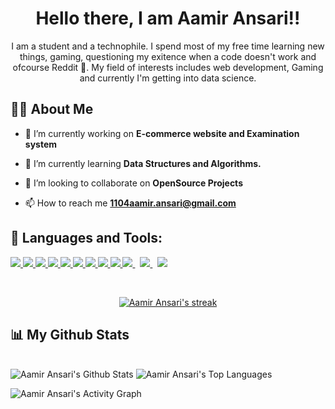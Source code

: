 <h1 align="center">Hello there, I am Aamir Ansari!!</h1>
<p align="center">I am a student and a technophile. I spend most of my free time learning new things, gaming, questioning my exitence when a code doesn't work and ofcourse Reddit 🙏. My field of interests includes web development, Gaming and currently I'm getting into data science.</p>

## 🙋‍♂️ About Me </h4>

- 🔭 I’m currently working on **E-commerce website and Examination system**

- 🌱 I’m currently learning **Data Structures and Algorithms.**

- 👯 I’m looking to collaborate on **OpenSource Projects**

- 📫 How to reach me **1104aamir.ansari@gmail.com**

## 🚀 Languages and Tools:

<p align="left"> 
    <a href="https://docs.microsoft.com/en-us/cpp/cpp/?view=msvc-160" target="_blank"> <img src="https://img.icons8.com/color/48/000000/c-plus-plus-logo.png"/>
    <a href="https://www.java.com" target="_blank"> <img src="https://img.icons8.com/color/48/000000/java-coffee-cup-logo.png"/> </a>
    <a href="https://www.python.org" target="_blank"> <img src="https://img.icons8.com/color/48/000000/python.png"/> </a> 
    <a href="https://laravel.com/" target="_blank"> <img src="https://img.icons8.com/fluency/48/000000/laravel.png"/> </a>
    <a href="https://reactjs.org/" target="_blank"> <img src="https://img.icons8.com/color/48/000000/react-native.png"/> </a>
    <a href="https://developer.mozilla.org/en-US/docs/Web/JavaScript" target="_blank"> <img src="https://img.icons8.com/color/48/000000/javascript.png"/> </a> 
    <a href="https://www.w3.org/html/" target="_blank"> <img src="https://img.icons8.com/color/48/000000/html-5.png"/> </a> 
    <a href="https://www.w3schools.com/css/" target="_blank"> <img src="https://img.icons8.com/color/48/000000/css3.png"/> </a> 
    <a href="https://getbootstrap.com" target="_blank"> <img src="https://img.icons8.com/color/48/000000/bootstrap.png"/> </a> 
    <a style="padding-right:8px;" href="https://nodejs.org" target="_blank"> <img src="https://img.icons8.com/color/48/000000/nodejs.png"/> </a> 
    <a style="padding-right:8px;" href="https://www.mysql.com/" target="_blank"> <img src="https://img.icons8.com/fluent/50/000000/mysql-logo.png"/> </a>
    <a href="https://git-scm.com/" target="_blank"> <img src="https://img.icons8.com/color/48/000000/git.png"/> </a> 
</p>

<br/>

<p align="center">
    <a href="https://github.com/SubhamRaoniar28/github-readme-streak-stats">
        <img title="🔥 Get streak stats for your profile at git.io/streak-stats" alt="Aamir Ansari's streak" src="https://github-readme-streak-stats.herokuapp.com/?user=Aamir-Ansari-almost&theme=black-ice&hide_border=true&stroke=0000&background=060A0CD0"/>
    </a>
</p>

## 📊 My Github Stats

  <br/>
    <img alt="Aamir Ansari's Github Stats" src="https://github-readme-stats.vercel.app/api?username=Aamir-Ansari-almost&show_icons=true&count_private=true&theme=react&hide_border=true&bg_color=0D1117" /></a>
  <img alt="Aamir Ansari's Top Languages" src="https://github-readme-stats.vercel.app/api/top-langs/?username=Aamir-Ansari-almost&langs_count=8&count_private=true&langs_count=6&layout=compact&theme=react&hide_border=true&bg_color=0D1117" /></a>
  <br/>

<img alt="Aamir Ansari's Activity Graph" src="https://activity-graph.herokuapp.com/graph?username=Aamir-Ansari-almost&bg_color=0D1117&color=5BCDEC&line=5BCDEC&point=FFFFFF&hide_border=true" /></a>


